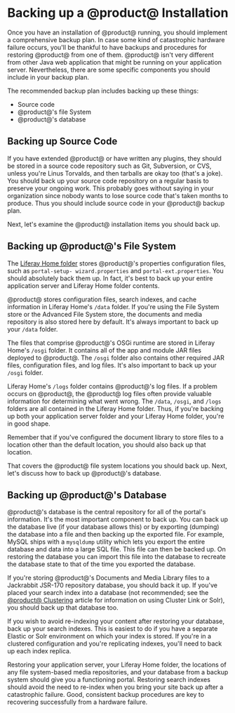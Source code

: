# Backing up a @product@ Installation [](id=backing-up-a-liferay-installation)

Once you have an installation of @product@ running, you should implement a
comprehensive backup plan. In case some kind of catastrophic hardware failure
occurs, you'll be thankful to have backups and procedures for restoring
@product@ from one of them. @product@ isn't very different from other Java web
application that might be running on your application server. Nevertheless,
there are some specific components you should include in your backup plan.

The recommended backup plan includes backing up these things:

-   Source code
-   @product@'s file System
-   @product@'s database

## Backing up Source Code [](id=backing-up-source-code)

If you have extended @product@ or have written any plugins, they should be
stored in a source code repository such as Git, Subversion, or CVS, unless
you're Linus Torvalds, and then tarballs are okay too (that's a joke). You
should back up your source code repository on a regular basis to preserve your
ongoing work. This probably goes without saying in your organization since
nobody wants to lose source code that's taken months to produce. Thus you should
include source code in your @product@ backup plan.

Next, let's examine the @product@ installation items you should back up.

## Backing up @product@'s File System [](id=backing-up-liferays-file-system)

The
[Liferay Home folder](/discover/deployment/-/knowledge_base/7-1/installing-product#liferay-home)
stores @product@'s properties configuration files, such as `portal-setup-
wizard.properties` and `portal-ext.properties`. You should absolutely back them
up. In fact, it's best to back up your entire application server and  Liferay
Home folder contents.

@product@ stores configuration files, search indexes, and cache information in
Liferay Home's `/data` folder. If you're using the File System store or the
Advanced File System store, the documents and media repository is also stored
here by default. It's always important to back up your `/data` folder.

The files that comprise @product@'s OSGi runtime are stored in Liferay Home's
`/osgi` folder. It contains all of the app and module JAR files deployed to
@product@. The `/osgi` folder also contains other required JAR files,
configuration files, and log files. It's also important to back up your `/osgi`
folder.

Liferay Home's `/logs` folder contains @product@'s log files. If a problem
occurs on @product@, the @product@ log files often provide valuable information
for determining what went wrong. The `/data`, `/osgi`, and `/logs` folders are
all contained in the Liferay Home folder. Thus, if you're backing up both your
application server folder and your Liferay Home folder, you're in good shape.

Remember that if you've configured the document library to store files to a
location other than the default location, you should also back up that location.

That covers the @product@ file system locations you should back up. Next, let's
discuss how to back up @product@'s database.

## Backing up @product@'s Database [](id=backing-up-liferays-database)

@product@'s database is the central repository for all of the portal's
information. It's the most important component to back up. You can back up the
database live (if your database allows this) or by exporting (dumping) the
database into a file and then backing up the exported file. For example, MySQL
ships with a `mysqldump` utility which lets you export the entire database and
data into a large SQL file. This file can then be backed up. On restoring the
database you can import this file into the database to recreate the database
state to that of the time you exported the database.

If you're storing @product@'s Documents and Media Library files to a Jackrabbit
JSR-170 repository database, you should back it up. If you've placed your search
index into a database (not recommended; see the
[@product@ Clustering](/discover/deployment/-/knowledge_base/7-1/liferay-clustering) 
article for information on using Cluster Link or Solr), you should back up that
database too. 

If you wish to avoid re-indexing your content after restoring your database,
back up your search indexes. This is easiest to do if you have a separate
Elastic or Solr environment on which your index is stored. If you're in a
clustered configuration and you're replicating indexes, you'll need to back up
each index replica.

Restoring your application server, your Liferay Home folder, the locations of
any file system-based media repositories, and your database from a backup system
should give you a functioning portal. Restoring search indexes should avoid the
need to re-index when you bring your site back up after a catastrophic failure.
Good, consistent backup procedures are key to recovering successfully from a
hardware failure.
